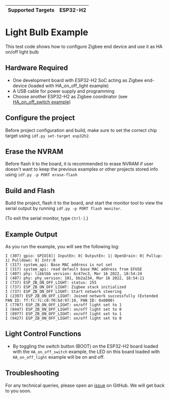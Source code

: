 | Supported Targets | ESP32-H2 |
| ----------------- | -------- |

# Light Bulb Example 

This test code shows how to configure Zigbee end device and use it as HA on/off light bulb

## Hardware Required

* One development board with ESP32-H2 SoC acting as Zigbee end-device (loaded with HA_on_off_light example)
* A USB cable for power supply and programming
* Choose another ESP32-H2 as Zigbee coordinator (see [HA_on_off_switch example](../HA_on_off_switch/))

## Configure the project

Before project configuration and build, make sure to set the correct chip target using `idf.py set-target esp32h2`.

## Erase the NVRAM 

Before flash it to the board, it is recommended to erase NVRAM if user doesn't want to keep the previous examples or other projects stored info 
using `idf.py -p PORT erase-flash`

## Build and Flash

Build the project, flash it to the board, and start the monitor tool to view the serial output by running `idf.py -p PORT flash monitor`.

(To exit the serial monitor, type ``Ctrl-]``.)

## Example Output

As you run the example, you will see the following log:

```
I (307) gpio: GPIO[8]| InputEn: 0| OutputEn: 1| OpenDrain: 0| Pullup: 1| Pulldown: 0| Intr:0
I (317) system_api: Base MAC address is not set
I (317) system_api: read default base MAC address from EFUSE
I (407) phy: libbtbb version: 6c47ec3, Mar 16 2022, 18:54:24
I (407) phy: phy_version: 101, bb2a234, Mar 16 2022, 18:54:11
I (737) ESP_ZB_ON_OFF_LIGHT: status: 255
I (737) ESP_ZB_ON_OFF_LIGHT: Zigbee stack initialized
I (737) ESP_ZB_ON_OFF_LIGHT: Start network steering
I (2397) ESP_ZB_ON_OFF_LIGHT: Joined network successfully (Extended PAN ID: ff:fc:7c:c0:f0:bd:97:10, PAN ID: 0x0000)
I (7707) ESP_ZB_ON_OFF_LIGHT: on/off light set to 1
I (8447) ESP_ZB_ON_OFF_LIGHT: on/off light set to 0
I (8977) ESP_ZB_ON_OFF_LIGHT: on/off light set to 1
I (9427) ESP_ZB_ON_OFF_LIGHT: on/off light set to 0
```

## Light Control Functions

 * By toggling the switch button (BOOT) on the ESP32-H2 board loaded with the `HA_on_off_switch` example, the LED on this board loaded with `HA_on_off_light` example will be on and off.

## Troubleshooting

For any technical queries, please open an [issue](https://github.com/espressif/esp-zigbee-sdk/issues) on GitHub. We will get back to you soon.
